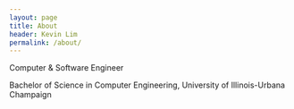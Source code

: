 ```yaml
---
layout: page
title: About
header: Kevin Lim
permalink: /about/
---
```


Computer & Software Engineer

Bachelor of Science in Computer Engineering, University of Illinois-Urbana Champaign